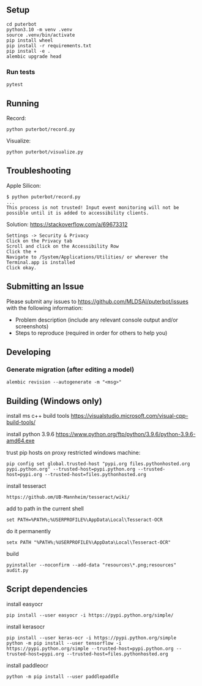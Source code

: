 ## Setup

```
cd puterbot
python3.10 -m venv .venv
source .venv/bin/activate
pip install wheel
pip install -r requirements.txt
pip install -e .
alembic upgrade head
```

### Run tests
```
pytest
```

## Running

Record:
```
python puterbot/record.py
```

Visualize:
```
python puterbot/visualize.py
```

## Troubleshooting

Apple Silicon:

```
$ python puterbot/record.py
...
This process is not trusted! Input event monitoring will not be possible until it is added to accessibility clients.
```

Solution:
https://stackoverflow.com/a/69673312

```
Settings -> Security & Privacy
Click on the Privacy tab
Scroll and click on the Accessibility Row
Click the +
Navigate to /System/Applications/Utilities/ or wherever the Terminal.app is installed
Click okay.
```

## Submitting an Issue

Please submit any issues to https://github.com/MLDSAI/puterbot/issues with the
following information:

- Problem description (include any relevant console output and/or screenshots)
- Steps to reproduce (required in order for others to help you)

## Developing

### Generate migration (after editing a model)

```
alembic revision --autogenerate -m "<msg>"
```


## Building (Windows only)

install ms c++ build tools
https://visualstudio.microsoft.com/visual-cpp-build-tools/

install python 3.9.6
https://www.python.org/ftp/python/3.9.6/python-3.9.6-amd64.exe

trust pip hosts on proxy restricted windows machine:
```
pip config set global.trusted-host "pypi.org files.pythonhosted.org pypi.python.org" --trusted-host=pypi.python.org --trusted-host=pypi.org --trusted-host=files.pythonhosted.org
```

install tesseract
```
https://github.om/UB-Mannheim/tesseract/wiki/
```

add to path in the current shell
```
set PATH=%PATH%;%USERPROFILE%\AppData\Local\Tesseract-OCR
```

do it permanently
```
setx PATH "%PATH%;%USERPROFILE%\AppData\Local\Tesseract-OCR"
```

build
```
pyinstaller --noconfirm --add-data "resources\*.png;resources" audit.py
```

## Script dependencies

install easyocr
```
pip install --user easyocr -i https://pypi.python.org/simple/
```

install kerasocr
```
pip install --user keras-ocr -i https://pypi.python.org/simple
python -m pip install --user tensorflow -i https://pypi.python.org/simple --trusted-host=pypi.python.org --trusted-host=pypi.org --trusted-host=files.pythonhosted.org
```

install paddleocr
```
python -m pip install --user paddlepaddle
````
